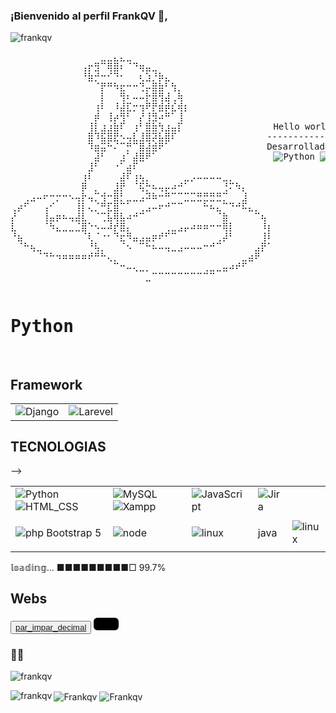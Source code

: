 ### ¡Bienvenido al perfil FrankQV  👋,      


<p align="left"> <img src="https://komarev.com/ghpvc/?username=frankqv&amp;label=Profile%20views&amp;color=0e75b6&amp;style=flat" alt="frankqv"> </p>



<!--html-->
<pre>⠀⠀⠀⠀⠀⠀⠀⠀⠀⠀⠀⠀⠀⠀⣀⣀⣄⣄⣀⠀⠀⠀⠀⠀⠀⠀⠀⠀⠀⠀⠀⠀⠀⠀⠀⠀⠀⠀⠀⠀⠀
⠀⠀⠀⠀⠀⠀⠀⠀⠀⠀⠀⢠⡖⣻⠉⢿⣿⠆⠈⠙⢶⣤⣀⠀⠀⠀⠀⠀⠀⠀⠀⠀⠀⠀⠀⠀⠀⠀⠀⠀⠀
⠀⠀⠀⠀⠀⠀⠀⠀⠀⠀⠀⠘⣷⡚⠒⠊⠙⠂⠀⠀⢆⣱⡘⡷⣄⠀⠀⠀⠀⠀⠀⠀⠀⠀⠀⠀⠀⠀⠀⠀⠀
⠀⠀⠀⠀⠀⠀⠀⠀⠀⠀⠀⠀⠀⠈⡟⠛⠳⣖⠒⠒⢙⡤⣿⣷⠃⢳⡀⠀⠀⠀⠀⠀⠀⠀⠀⠀⠀⠀⠀⠀⠀
⠀⠀⠀⠀⠀⠀⠀⠀⠀⠀⠀⠀⠀⠀⡇⠀⠀⢻⠆⠤⠤⡗⣿⢻⣼⢀⢷⠀⠀⠀⠀⠀⠀⠀⠀⠀⠀⠀⠀⠀⠀
⠀⠀⠀⠀⠀⠀⠀⠀⠀⠀⠀⠀⠀⢰⠇⠀⠸⣼⣏⡒⢲⠟⡟⣾⡾⣎⢾⡆⠀⠀⠀⠀⠀⠀⠀⠀⠀⠀⠀⠀⠀
⠀⠀⠀⠀⠀⠀⠀⠀⠀⠀⠀⠀⠀⡾⠀⢸⡴⢻⠃⠀⡜⢸⣻⠴⠛⠁⢸⠀⠀⠀⠀⠀⠀⠀⠀⠀⠀⠀⠀⠀                 |\__/,|   (`\
⠀⠀⠀⠀⠀⠀⠀⠀⠀⠀⠀⠀⢸⡇⣰⣰⣷⠏⠀⢰⠃⣿⣷⢳⣰⣤⡏⠀⠀⠀⠀⠀⠀⠀⠀⠀⠀⠀⠀⠀⠀Hello world! _./o o  /_   ) )
⠀⠀⠀⠀⠀⠀⠀⠀⠀⠀⠀⠀⣿⠹⣯⣿⣟⠢⢤⣇⣸⣿⡽⣧⣿⠏⠀⠀⠀⠀⠀⠀⠀⠀⠀⠀⠀⠀⠀⠀--------------(((---(((-------------------------
⠀⠀⠀⠀⠀⠀⠀⠀⠀⠀⠀⠀⠹⣶⣭⠓⠌⠉⡛⠉⣿⣼⣾⠟⠁⠀⠀⠀⠀⠀⠀⠀⠀⠀⠀⠀⠀⠀⠀⠀Desarrollador de software con certifcado de scrum
⠀⠀⠀⠀⠀⠀⠀⠀⠀⠀⠀⠀⠀⣼⠃⠀⠀⣰⠁⣼⣿⠟⠁⠀⠀⠀⠀⠀⠀⠀⠀⠀⠀⠀⠀⠀⠀⠀⠀⠀⠀<img alt="Python" src="https://img.shields.io/badge/Python-blue?style=flat-square](https://img.shields.io/badge/Python-blue?style=flat-square&logo=Python&labelColor=FFFF00&color=000000"> <img alt="HTML_CSS" src="https://img.shields.io/badge/CSS-blue?style=flat-square&logo=internet&label=HTML&labelColor=orange">  <img alt="MySQL" src="https://img.shields.io/badge/MySQL-black?style=flat-square&logo=Mysql&logoColor=white&labelColor=00aae4"> <img alt="Android" src="https://img.shields.io/badge/Xampp-black?style=flat-square&logo=Xampp&logoColor=white&labelColor=ffa800"> 
⠀⠀⠀⠀⠀⠀⠀⠀⠀⠀⠀⠀⣸⠃⠀⠀⠐⠁⣴⠏⠀⠀⠀⠀⠀⠀⠀⠀⠀⠀⠀⠀⠀⠀⠀⠀⠀⠀⠀⠀⠀
⠀⠀⠀⠀⠀⠀⠀⠀⠀⠀⠀⢰⠇⠀⠀⠀⠀⣼⠏⢰⢦⡀⠀⠀⠀⠀⠀⣀⡠⠤⠤⠤⠤⣀⡀⠀⠀⠀⠀⠀⠀
⠀⠀⠀⠀⠀⠀⠀⠀⠀⠀⠀⡿⠀⡀⠀⠀⣸⡟⠀⠈⢯⡓⠦⢤⡤⠴⠚⠁⠀⠀⠀⠀⠀⢘⠍⠳⡄⠀⠀⠀⠀
⠀⠀⢀⣠⠤⠖⠒⡒⠒⠢⢤⡗⢤⡉⢺⠒⣿⡃⣀⣀⣠⠽⠷⠒⠛⠉⠉⣉⣉⣛⣛⣛⣛⡉⠀⠀⣸⠀⠀⠀⠀
⢀⡴⠋⠀⠀⢠⠊⠀⠀⠀⢸⡇⢄⡈⠛⣏⣿⠉⠁⠀⢀⣠⠤⠖⠚⠉⠉⠀⠀⠀⠓⠦⣄⠉⠙⠚⠯⣄⡀⠀⠀
⡜⠀⠀⠀⠀⢸⣤⡶⠦⢤⣼⣇⠀⠈⢉⣧⢿⣧⠴⠚⠉⠀⠀⠀⠀⠀⠀⠀⠀⠀⠀⠀⠈⣷⠀⠀⠀⠀⠉⢦⠀
⣇⠀⠀⠀⠀⠈⠳⣄⣀⣀⣈⣿⠑⠢⠤⠼⡞⣿⡄⠀⠀⠀⠀⠀⢀⣀⣠⡤⠴⠶⠶⠒⠒⢿⡇⠀⠀⠀⠀⠸⡆
⠘⣦⠀⠀⠀⠀⠀⠀⠀⠀⠀⠈⢇⠈⠐⠂⠙⣖⠻⣤⣠⣤⡶⠞⠋⠉⠀⠀⠀⠀⠀⠀⢀⡼⠃⠀⠀⠀⠀⢸⠇
⠀⠈⠓⢦⣀⠀⠀⠀⠀⠀⠀⠀⠘⢧⡀⠀⠀⠈⠢⠀⠉⠓⠦⠤⢤⣀⣠⠤⠤⠤⠒⠚⠉⠀⠀⠀⠀⠀⣠⡟⠁
⠀⠀⠀⠀⠈⠙⠓⠲⠶⠶⠶⠶⠞⠛⠓⢄⡀⠀⠀⠀⠀⠀⠀⠀⠀⠀⠀⠀⠀⠀⠀⠀⠀⠀⠀⠀⣀⣴⠟⠀⠀
⠀⠀⠀⠀⠀⠀⠀⠀⠀⠀⠀⠀⠀⠀⠀⠀⠉⠒⠤⢄⣀⡀⠀⠀⠀⠀⠀⠀⠀⠀⢀⣀⣀⣤⠴⠞⠋⠀⠀⠀⠀
⠀⠀⠀⠀⠀⠀⠀⠀⠀⠀⠀⠀⠀⠀⠀⠀⠀⠀⠀⠀⠀⣀⠉⠉⠉⠉⠉⠉⠉⠉⠉⠉⠀⠀⠀⠀⠀⠀⠀⠀⠀
     <h1>Python</h1>
</pre>
     
<table class="default">
  <tr>
    <h2>Framework</h2>
</tr>
<tr>
   <td> 
         <img alt="Django" src="https://img.shields.io/badge/Django-blue?style=flat-square](https://img.shields.io/badge/Django-blue?style=flat-square&logo=Django&labelColor=008f39&color=000000">  
   </td>
   
   <td>
     <img alt="Larevel" src="https://img.shields.io/badge/Codeigniter4-FF0000?style=flat-square](style=flat-square&logo=php&labelColor=FFFFFF&color=FF0000"> 
   </td>  
</tr>






</table>
<table class="default">
  <tr>
    <h2>TECNOLOGIAS</h2>
</tr>
<tr>
   <td>
       <img alt="Python" src="https://img.shields.io/badge/Python-blue?style=flat-square](https://img.shields.io/badge/Python-blue?style=flat-square&logo=Python&labelColor=FFFF00&color=000000"> <img alt="HTML_CSS" src="https://img.shields.io/badge/CSS-blue?style=flat-square&logo=internet&label=HTML&labelColor=orange">  
   </td>
   <td>
     <img alt="MySQL" src="https://img.shields.io/badge/MySQL-black?style=flat-square&logo=Mysql&logoColor=white&labelColor=00aae4"> <img alt="Xampp" src="https://img.shields.io/badge/Xampp-black?style=flat-square&logo=Xampp&logoColor=white&labelColor=ffa800">
   </td>
            
   <!--<td>
     <img alt="androind" src="https://img.shields.io/badge/IDE_AndroidStudio-path?style=flat-square&logo=android&labelColor=ffffff&color=000000">
   </td> -->

   <td>
        <img alt="JavaScript" src="https://img.shields.io/badge/JavaScript-white?logo=JavaScript&logoColor=white&labelColor=ffeb1d&color=000000">
   <td>
        <img alt="Jira" src="https://img.shields.io/badge/❖%20Jira-blue?logo=Jira&labelColor=blue&color=000000">  
        <!-- ⬢ ⬡ ⬡  <img alt="Android" src="https://img.shields.io/badge/Android-3DDC84?style=for-the-badge&logo=android&logoColor=white&labelColor=101010">    𝕝𝕖𝕒𝕣𝕟𝕚𝕟𝕘 𝕝𝕠𝕒𝕕𝕚𝕟𝕘... ■■■■■■■■■□ 97%-->
   </td>
</tr>







<tr>
   <td>
      <p><img alt="php" src="https://img.shields.io/badge/PHP-000000?style=for-the-badge&logo=php&logoColor=white&labelColor=572364"> Bootstrap 5</p>
   </td>

   
   <td> 
         <img alt="node" src="https://img.shields.io/badge/n⬢de.js-blue?style=flat-square](https://img.shields.io/badge/style=flat-square&logo=node.js&labelColor=000000&color=008f39">  
   </td>


   <td>
     <p><img alt="linux" src="https://img.shields.io/badge/Linux-white?logo=linux&logoColor=000000&labelColor=ffe900&color=000000"</p>
   </td>
   -->
   </td>  
   <!--
      <td>
        <img alt="csharp" src="https://img.shields.io/badge/C%23_.NET-path?style=flat-square&logo=.net&labelColor=8A2BE2&color=000000">   
   </td>
   -->
   <td>
        <p>java</p>
   </td>
   <td>
        <img alt="linux" src="https://img.shields.io/badge/Boostrap-path?style=flat&logo=bootstrap&labelColor=ffffff&color=000000">
   </td>
 </tr>
</table>






<div>
  𝕝𝕠𝕒𝕕𝕚𝕟𝕘... ■■■■■■■■■□ 99.7% 
</div>







<h2>Webs</h2>
</tr>
     <td>
          <button><a href="https://frankqv.github.io/par_impar_decimal">par_impar_decimal</a></button>
     </td>
     <span style="display: inline-block; font-size: 24px; color: #7bff24; background: #000000; border-radius: 6px; padding: 10px 20px;"></span>
</tr>






<!-- 


linux
https://img.shields.io/badge/Linux-white?logo=linux&logoColor=000000&labelColor=ffe900&color=000000
-->





###   🚀😎      

<p align="left"> <img src="https://komarev.com/ghpvc/?username=frankqv &amp;label=Profile%20views&amp;color=0e75b6&amp;style=flat" alt="frankqv "> </p>

<img align="left" src="https://github-readme-stats.vercel.app/api/top-langs?username=frankqv&amp;show_icons=true&amp;locale=en&amp;layout=compact" alt="frankqv">

<img align="center" src="https://github-readme-stats.vercel.app/api?username=frankqv&amp;show_icons=true&amp;locale=en" alt="Frankqv">

<img align="center" src="https://github-readme-streak-stats.herokuapp.com/?user=Frankqv&amp;" alt="Frankqv">

